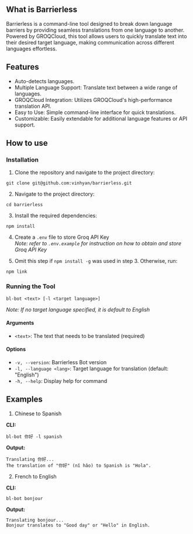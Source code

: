 ## What is Barrierless

Barrierless is a command-line tool designed to break down language barriers by providing seamless translations from one language to another. Powered by GROQCloud, this tool allows users to quickly translate text into their desired target language, making communication across different languages effortless.

## Features

- Auto-detects languages.
- Multiple Language Support: Translate text between a wide range of languages.
- GROQCloud Integration: Utilizes GROQCloud's high-performance translation API.
- Easy to Use: Simple command-line interface for quick translations.
- Customizable: Easily extendable for additional language features or API support.

## How to use

### Installation

1. Clone the repository and navigate to the project directory:

```
git clone git@github.com:vinhyan/barrierless.git
```

2. Navigate to the project directory:

```
cd barrierless
```

3. Install the required dependencies:

```
npm install
```
4. Create a `.env` file to store Groq API Key  
_Note: refer to `.env.example` for instruction on how to obtain and store Groq API Key_

5. Omit this step if `npm install -g` was used in step 3. Otherwise, run:
```
npm link
```
### Running the Tool

```
bl-bot <text> [-l <target language>]
```

_Note: If no target language specified, it is default to English_

#### Arguments
- `<text>`: The text that needs to be translated (required)

#### Options

- `-v, --version`: Barrierless Bot version
- `-l, --language <lang>`: Target language for translation (default: "English")
- `-h, --help`: Display help for command

## Examples

1. Chinese to Spanish

**CLI:**

```
bl-bot 你好 -l spanish
```

**Output:**

```
Translating 你好...
The translation of "你好" (nǐ hǎo) to Spanish is "Hola".
```

2. French to English

**CLI:**

```
bl-bot bonjour
```

**Output:**

```
Translating bonjour...
Bonjour translates to "Good day" or "Hello" in English.
```

